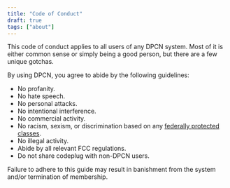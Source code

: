 ```yaml
---
title: "Code of Conduct"
draft: true
tags: ["about"]
---
```


This code of conduct applies to all users of any DPCN system. Most of it is either common sense or simply being a good person, but there are a few unique gotchas.

<!--more-->

By using DPCN, you agree to abide by the following guidelines:

* No profanity.
* No hate speech.
* No personal attacks.
* No intentional interference.
* No commercial activity.
* No racism, sexism, or discrimination based on any [federally protected classes](https://en.wikipedia.org/wiki/Protected_group).
* No illegal activity.
* Abide by all relevant FCC regulations.
* Do not share codeplug with non-DPCN users.

Failure to adhere to this guide may result in banishment from the system and/or termination of membership.